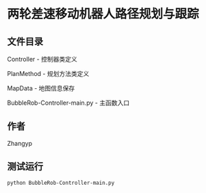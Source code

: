 # 两轮差速移动机器人路径规划与跟踪

## 文件目录

Controller - 控制器类定义

PlanMethod - 规划方法类定义

MapData - 地图信息保存

BubbleRob-Controller-main.py - 主函数入口

## 作者

Zhangyp

## 测试运行

```shell
python BubbleRob-Controller-main.py
```
